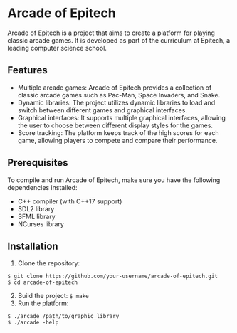 # Arcade of Epitech

Arcade of Epitech is a project that aims to create a platform for playing classic arcade games. It is developed as part of the curriculum at Epitech, a leading computer science school.

## Features

- Multiple arcade games: Arcade of Epitech provides a collection of classic arcade games such as Pac-Man, Space Invaders, and Snake.
- Dynamic libraries: The project utilizes dynamic libraries to load and switch between different games and graphical interfaces.
- Graphical interfaces: It supports multiple graphical interfaces, allowing the user to choose between different display styles for the games.
- Score tracking: The platform keeps track of the high scores for each game, allowing players to compete and compare their performance.

## Prerequisites

To compile and run Arcade of Epitech, make sure you have the following dependencies installed:

- C++ compiler (with C++17 support)
- SDL2 library
- SFML library
- NCurses library

## Installation

1. Clone the repository:
```
$ git clone https://github.com/your-username/arcade-of-epitech.git
$ cd arcade-of-epitech
```
2. Build the project:
```$ make```
3. Run the platform:
```
$ ./arcade /path/to/graphic_library
$ ./arcade -help
```
